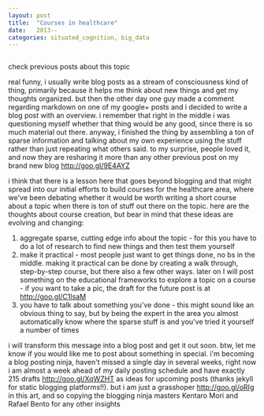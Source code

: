```yaml
---
layout: post
title:  "Courses in healthcare"
date:   2013--
categories: situated_cognition, big_data
---
```


![]()

check previous posts about this topic

real funny, i usually write blog posts as a stream of consciousness kind of thing, primarily because it helps me think about new things and get my thoughts organized. but then the other day one guy made a comment regarding markdown on one of my google+ posts and i decided to write a blog post with an overview. i remember that right in the middle i was questioning myself whether that thing would be any good, since there is so much material out there. anyway, i finished the thing by assembling a ton of sparse information and talking about my own experience using the stuff rather than just repeating what others said. to my surprise, people loved it, and now they are resharing it more than any other previous post on my brand new blog http://goo.gl/9E4AYZ

i think that there is a lesson here that goes beyond blogging and that might spread into our initial efforts to build courses for the healthcare area, where we've been debating whether it would be worth writing a short course about a topic when there is ton of stuff out there on the topic. here are the thoughts about course creation, but bear in mind that these ideas are evolving and changing:

1. aggregate sparse, cutting edge info about the topic - for this you have to do a lot of research to find new things and then test them yourself
2. make it practical - most people just want to get things done, no bs in the middle. making it practical can be done by creating a walk through, step-by-step course, but there also a few other ways. later on I will post something on the educational frameworks to explore a topic on a course - if you want to take a pic, the draft for the future post is at http://goo.gl/C1lsaM 
3. you have to talk about something you've done - this might sound like an obvious thing to say, but by being the expert in the area you almost automatically know where the sparse stuff is and you've tried it yourself a number of times

i will transform this message into a blog post and get it out soon. btw, let me know if you would like me to post about something in special. i'm becoming a blog posting ninja, haven't missed a single day in several weeks, right now i am almost a week ahead of my daily posting schedule and have exactly 215 drafts http://goo.gl/XqWZHT as ideas for upcoming posts (thanks jekyll for static blogging platforms!!). but i am just a grasshoper http://goo.gl/oRIg in this art, and so copying the blogging ninja masters Kentaro Mori and Rafael Bento for any other insights
